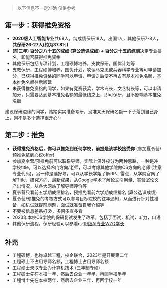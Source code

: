 > 以下信息不一定准确 仅供参考

## 第一步：获得推免资格

- **2020级人工智能专业**共69人，纯成绩保研18人，出国1人，其他保研7-8人，**共保研26-27人(约为37.8%)**
- **(前三年) 百分之八十五的成绩 (算公选课成绩) + 百分之十五的综测**决定专业排名，即能否获得推免资格
- 其他保研包括专项计划，工程硕博培养，支教保研，国优计划等
- 支教保研，工程硕博培养，国优计划，攻读马克思或兵器科学专业等可申请加分，已获得推免资格的同学可以申请，申请之后便不再占有基本推免名额，基本推免名额往后顺延
- 未获得推免资格的同学，如果有竞赛获奖，学术专长，文艺特长等，可以申请加分，只需要达到基本推免名额的最低线之上，即可保研，且不影响基本推免名额

​	建议保研边缘的同学，踏踏实实准备考研，没准某天保研名额一下子落到自己身上，岂不是多个选择很开心✨



## 第二步：推免

- **获得推免资格后，你可以推免到任何学校，前提是该学校接受你** (参加夏令营/预推免拿到心仪offer)
- 参加夏令营/预推免前可以联系导师，实际上保外校分为两种思路，一种是冲学校title，可以选择冷门方向/老师，可以考虑其他学院做CS方向的老师 (注意专业代码)，另一种是选好导，可以从学长学姐了解RP、雷点，从学院官网了解Title、研究方向、最新成果，从Google学术了解论文引用量、实验室论文产出情况，从各大网站了解导师评价等
- 夏令营只看前五学期成绩排名，预推免看前六学期成绩排名 (算公选课成绩)
- 夏令营/预推免的考核方式可以参考目标院校的往年通知，从而进行针对性准备，如机试就提前刷题，面试就准备自我介绍等
- 不要被信息差吊打😵，多问多查多看
- 2023年本校CS学院的保研复试发生了改革，包括了面试，机试，听力，口语
- 其他保研流程，保研经验可以参看👉[19级AI专业WZQ学长](https://github.com/Robin-WZQ/BIT-AI-Review)



## 补充

- 工程硕博，也称卓越工程，校企联合，2023年是开展第二年
- 工程硕士不占用导师名额，工程博士占用导师名额
- 工程硕士录取专业为计算机技术 (三年制专硕)
- 工程硕士先在本校一年，然后去企业一年半，再回学校半年
- 工程博士先在本校两年，然后去企业三年，再回学校一年

